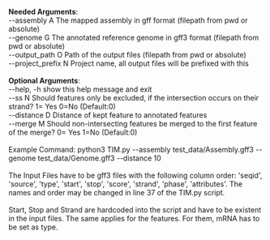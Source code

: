 **Needed Arguments**:<br />
  --assembly A        The mapped assembly in gff format (filepath from pwd or absolute)<br />
  --genome G          The annotated reference genome in gff3 format (filepath from pwd or absolute)<br />
  --output_path O     Path of the output files (filepath from pwd or absolute)<br />
  --project_prefix N  Project name, all output files will be prefixed with this<br />
<br />
**Optional Arguments**:<br />
  --help, -h          show this help message and exit<br />
  --ss N              Should features only be excluded, if the intersection occurs on their strand? 1= Yes 0=No (Default:0)<br />
  --distance D        Distance of kept feature to annotated features<br />
  --merge M           Should non-intersecting features be merged to the first feature of the merge? 0= Yes 1=No (Default:0)<br />
<br />
Example Command: python3 TIM.py --assembly test_data/Assembly.gff3 --genome test_data/Genome.gff3 --distance 10<br />
<br />
The Input Files have to be gff3 files with the following column order: 'seqid', 'source', 'type', 'start', 'stop', 'score', 'strand', 'phase', 'attributes'. The names and order may be changed in line 37 of the TIM.py script. <br />
<br />
Start, Stop and Strand are hardcoded into the script and have to be existent in the input files. The same applies for the features. For them, mRNA has to be set as type.
